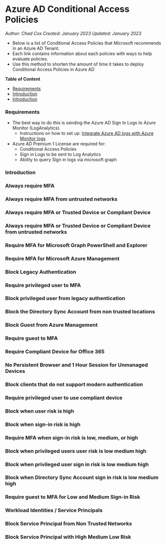 # Azure AD Conditional Access Policies
_Author: Chad Cox_
_Created: January 2023_
_Updated: January 2023_

* Below is a list of Conditional Access Policies that Microsoft recommends in an Azure AD Tenant.
* Each link contains information about each policies with ways to help evaluate policies.
* Use this method to shorten the amount of time it takes to deploy Conditional Access Policies in Azure AD



**Table of Content**
- [Requirements](#Requirements)
- [Introduction](#Introduction)
- [Introduction](#Introduction)

### Requirements
* The best way to do this is sending the Azure AD Sign In Logs to Azure Monitor (LogAnalytics).
  * Instructions on how to set up: [Integrate Azure AD logs with Azure Monitor logs](https://learn.microsoft.com/en-us/azure/active-directory/reports-monitoring/howto-integrate-activity-logs-with-log-analytics)
* Azure AD Premium 1 License are required for:
  * Conditional Access Policies
  * Sign in Logs to be sent to Log Analytics
  * Ability to query Sign in logs via microsoft graph

### Introduction
### Always require MFA
### Always require MFA from untrusted networks
### Always require MFA or Trusted Device or Compliant Device
### Always require MFA or Trusted Device or Compliant Device from untrusted networks
### Require MFA for Microsoft Graph PowerShell and Explorer
### Require MFA for Microsoft Azure Management
### Block Legacy Authentication
### Require privileged user to MFA
### Block privileged user from legacy authentication
### Block the Directory Sync Account from non trusted locations
### Block Guest from Azure Management
### Require guest to MFA
### Require Compliant Device for Office 365
### No Persistent Browser and 1 Hour Session for Unmanaged Devices
### Block clients that do not support modern authentication
### Require privileged user to use compliant device
### Block when user risk is high
### Block when sign-in risk is high
### Require MFA when sign-in risk is low, medium, or high
### Block when privileged users user risk is low medium high
### Block when privileged user sign in risk is low medium high
### Block when Directory Sync Account sign in risk is low medium high
### Require guest to MFA for Low and Medium Sign-in Risk
### Workload Identities / Service Principals
### Block Service Principal from Non Trusted Networks
### Block Service Principal with High Medium Low Risk
